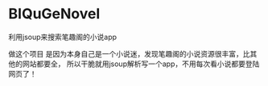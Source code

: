# BIQuGeNovel
利用jsoup来搜索笔趣阁的小说app

做这个项目 是因为本身自己是一个小说迷，发现笔趣阁的小说资源很丰富，比其他的网站都要全，
所以干脆就用jsoup解析写一个app，不用每次看小说都要登陆网页了！

